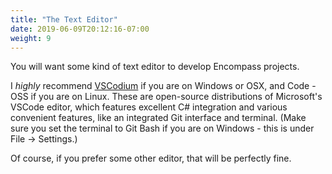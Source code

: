 ```yaml
---
title: "The Text Editor"
date: 2019-06-09T20:12:16-07:00
weight: 9
---
```


You will want some kind of text editor to develop Encompass projects.

I _highly_ recommend [VSCodium](https://vscodium.com/) if you are on Windows or OSX, and Code - OSS if you are on Linux. These are open-source distributions of Microsoft's VSCode editor, which features excellent C# integration and various convenient features, like an integrated Git interface and terminal. (Make sure you set the terminal to Git Bash if you are on Windows - this is under File -> Settings.)

Of course, if you prefer some other editor, that will be perfectly fine.

